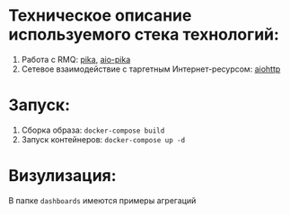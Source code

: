 # Техническое описание используемого стека технологий:
1. Работа с RMQ: [pika](https://pika.readthedocs.io/en/stable/), [aio-pika](https://aio-pika.readthedocs.io/en/latest/)
2. Сетевое взаимодействие с таргетным Интернет-ресурсом: [aiohttp](https://docs.aiohttp.org/en/stable/)

# Запуск:
1. Сборка образа: `docker-compose build`
2. Запуск контейнеров: `docker-compose up -d`

# Визулизация:
В папке `dashboards` имеются примеры агрегаций

